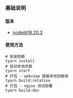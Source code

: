 ### 基础说明

#### 版本

- node@18.20.3

#### 使用方法

```shell
# 安装依赖
tyarn install
# 启动本地页面
tyarn start
# 打包 - webview 直接本地加载用
tyarn build:relative
# 打包 - nginx 测试部署
tyarn build:dev
```

